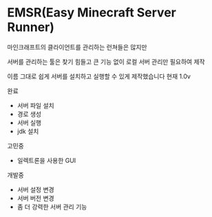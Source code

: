 # EMSR(Easy Minecraft Server Runner)

마인크래프트의 클라이언트를 관리하는 런쳐들은 많지만

서버를 관리하는 툴은 찾기 힘들고 큰 기능 없이 로컬 서버 관리만 필요하여 제작

이름 그대로 쉽게 서버를 설치하고 실행할 수 있게 제작했습니다
현재 1.0v

완료
- 서버 파일 설치
- 경로 생성
- 서버 실행
- jdk 설치

고민중
- 일렉트론을 사용한 GUI

개발중
- 서버 설정 변경
- 서버 버전 변경
- 좀 더 강력한 서버 관리 기능
